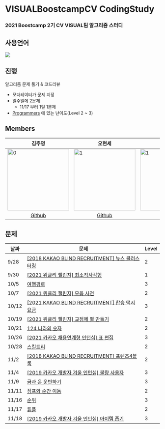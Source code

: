 # VISUALBoostcampCV CodingStudy
### 2021 Boostcamp 2기 CV VISUAL팀 알고리즘 스터디
## 사용언어
<img src="https://img.shields.io/badge/Python-3766AB?style=flat-square&logo=Python&logoColor=white"/></a>

## 진행
알고리즘 문제 풀기 & 코드리뷰

+ 모더레이터가 문제 지정
+ 일주일에 2문제
  + 11/17 부터 1일 1문제 
+ [Programmers](https://programmers.co.kr/) 에 있는 난이도(Level 2 ~ 3)

## Members

|   <div align="center">김주영 </div>	|  <div align="center">오현세 </div> 	|  <div align="center">채유리 </div> 	|  <div align="center">배상우 </div> 	|  <div align="center">최세화 </div>  | <div align="center">송정현 </div> |
|---	|---	|---	|---	|---	|---	|
| <img src="https://avatars.githubusercontent.com/u/61103343?s=120&v=4" alt="0" width="200"/>	|  <img src="https://avatars.githubusercontent.com/u/79178335?s=120&v=4" alt="1" width="200"/> 	|  <img src="https://avatars.githubusercontent.com/u/78344298?s=120&v=4" alt="1" width="200"/> 	|   <img src="https://avatars.githubusercontent.com/u/42166742?s=120&v=4" alt="1" width="200"/>	| <img src="https://avatars.githubusercontent.com/u/43446451?s=120&v=4" alt="1" width="200"/> | <img src="https://avatars.githubusercontent.com/u/68193636?v=4" alt="1" width="200"/> |
|   <div align="center">[Github](https://github.com/JadeKim042386)</div>	|   <div align="center">[Github](https://github.com/5Hyeons)</div>	|   <div align="center">[Github](https://github.com/yoorichae)</div>	|   <div align="center">[Github](https://github.com/wSangbae)</div>	| <div align="center">[Github](https://github.com/choisaywhy)</div> | <div align="center">[Github](https://github.com/pirate-turtle)</div>|


## 문제

| 날짜 | 문제 | Level |
|---|---|---|
|9/28|[[2018 KAKAO BLIND RECRUITMENT] 뉴스 클러스터링](https://programmers.co.kr/learn/courses/30/lessons/17677?language=python3)  | 2 | 
|9/30|[[2021 위클리 챌린지] 최소직사각형](https://programmers.co.kr/learn/courses/30/lessons/86491)  | 1 | 
|10/5|[여행경로](https://programmers.co.kr/learn/courses/30/lessons/43164?language=python3)  | 3 | 
|10/7|[[2021 위클리 챌린지] 모음 사전](https://programmers.co.kr/learn/courses/30/lessons/84512)  | 2 |
|10/12|[[2021 KAKAO BLIND RECRUITMENT] 합승 택시 요금](https://programmers.co.kr/learn/courses/30/lessons/72413)|3|
|10/19|[[2021 위클리 챌린지] 교점에 별 만들기](https://programmers.co.kr/learn/courses/30/lessons/87377)|2|
|10/21|[124 나라의 숫자](https://programmers.co.kr/learn/courses/30/lessons/12899?language=python3)|2|
|10/26|[[2021 카카오 채용연계형 인턴십] 표 편집](https://programmers.co.kr/learn/courses/30/lessons/81303)|3|
|10/28|[스킬트리](https://programmers.co.kr/learn/courses/30/lessons/49993?language=python3)|2|
|11/2|[[2018 KAKAO BLIND RECRUITMENT] 프렌즈4블록](https://programmers.co.kr/learn/courses/30/lessons/17679)|2|
|11/4|[[2019 카카오 개발자 겨울 인턴십] 불량 사용자](https://programmers.co.kr/learn/courses/30/lessons/64064)|3|
|11/9|[금과 은 운반하기](https://programmers.co.kr/learn/courses/30/lessons/86053)|3|
|11/11|[점프와 순간 이동](https://programmers.co.kr/learn/courses/30/lessons/12980)|2|
|11/16|[순위](https://programmers.co.kr/learn/courses/30/lessons/49191?language=python3)|3|
|11/17|[튜플](https://programmers.co.kr/learn/courses/30/lessons/64065)|2|
|11/18|[[2019 카카오 개발자 겨울 인턴십] 아이템 줍기](https://programmers.co.kr/learn/courses/30/lessons/87694)|3|
